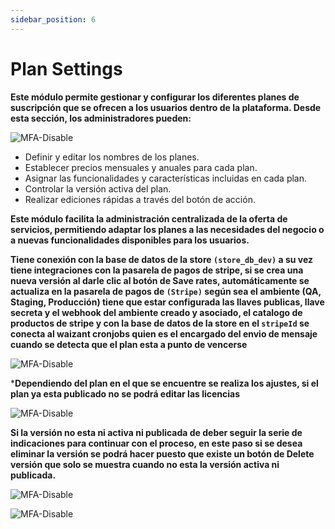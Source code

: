 ```yaml
---
sidebar_position: 6
---
```

# Plan Settings

**Este módulo permite gestionar y configurar los diferentes planes de suscripción que se ofrecen a los usuarios dentro de la plataforma. Desde esta sección, los administradores pueden:**

![MFA-Disable](/img/backoffice-user/plan_settings_backoffice.png)

- Definir y editar los nombres de los planes.
- Establecer precios mensuales y anuales para cada plan.
- Asignar las funcionalidades y características incluidas en cada plan.
- Controlar la versión activa del plan.
- Realizar ediciones rápidas a través del botón de acción.

**Este módulo facilita la administración centralizada de la oferta de servicios, permitiendo adaptar los planes a las necesidades del negocio o a nuevas funcionalidades disponibles para los usuarios.**

**Tiene conexión con la base de datos de la store `(store_db_dev)` a su vez tiene integraciones con la pasarela de pagos de stripe, si se crea una nueva versión al darle clic al botón de Save rates, automáticamente se actualiza en la pasarela de pagos de `(Stripe)` según sea el ambiente \(QA, Staging, Producción) tiene que estar configurada las llaves publicas, llave secreta y el webhook del ambiente creado y asociado, el catalogo de productos de stripe y con la base de datos de la store en el `stripeId` se conecta al waizant cronjobs quien es el encargado del envio de mensaje cuando se detecta que el plan esta a punto de vencerse**

![MFA-Disable](/img/backoffice-user/plan_lite_backoffice.png)

***Dependiendo del plan en el que se encuentre se realiza los ajustes, si el plan ya esta publicado no se podrá editar las licencias**

![MFA-Disable](/img/backoffice-user/license-waizant-app-plan.png)

**Si la versión no esta ni activa ni publicada de deber seguir la serie de indicaciones para continuar con el proceso, en este paso si se desea eliminar la versión se podrá hacer puesto que existe un botón de Delete versión que solo se muestra cuando no esta la versión activa ni publicada.**

![MFA-Disable](/img/backoffice-user/license-waizant-app-plan.png)

![MFA-Disable](/img/backoffice-user/plan-notpublish.png)
